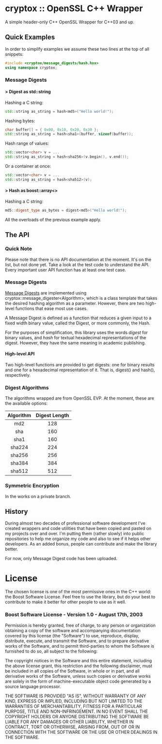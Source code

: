 # cryptox :: OpenSSL C++ Wrapper

A simple header-only C++ OpenSSL Wrapper for C++03 and up.

## Quick Examples

In order to simplify examples we assume these two lines at the top of all snippets:

``` c++
#include <cryptox/message_digests/hash.hxx>
using namespace cryptox;
```

### Message Digests

#### > Digest as std::string

Hashing a C string:

``` c++
std::string as_string = hash<md5>("Hello world!");
```

Hashing bytes:

``` c++
char buffer[] = { 0x00, 0x10, 0x20, 0x30 };
std::string as_string = hash<sha1>(buffer, sizeof(buffer));
```

Hash range of values:

``` c++
std::vector<char> v = ...
std::string as_string = hash<sha256>(v.begin(), v.end());
```

Or a container at once:

``` c++
std::vector<char> v = ...
std::string as_string = hash<sha512>(v);
```

#### > Hash as boost::array<>

Hashing a C string:

``` c++
md5::digest_type as_bytes = digest<md5>("Hello world!");
```

All the overloads of the previous example apply.

## The API

### Quick Note
Please note that there is no API documentation at the moment. It's on the list, but not done yet. Take a look at the test code to understand the API. Every important user API function has at least one test case.

### Message Digests

[Message Digests](https://en.wikipedia.org/wiki/Cryptographic_hash_function) are implemented using cryptox::message_digester\<Algorithm\>, which is a class template that takes the desired hashing algorithm as a parameter. However, there are two high-level functions that ease most use cases.

A Message Digest is defined as a function that reduces a given input to a fixed width binary value, called the Digest, or more commonly, the Hash.

For the purposes of simplification, this library uses the words *digest* for binary values, and *hash* for textual hexadecimal representations of the digest. However, they have the same meaning in academic publishing.

#### High-level API

Two high-level functions are provided to get digests: one for binary results and one for a hexadecimal representation of it. That is, digest<Algorithm>() and hash<Algorithm>(), respectively.

### Digest Algorithms

The algorithms wrapped are from OpenSSL EVP. At the moment, these are the available options:

| **Algorithm** | **Digest Length** |
|:-------------:|:-----------------:|
|      md2      |        128        |
|      sha      |        160        |
|      sha1     |        160        |
|     sha224    |        224        |
|     sha256    |        256        |
|     sha384    |        384        |
|     sha512    |        512        |

### Symmetric Encryption

In the works on a private branch.

## History
During almost two decades of professional software development I've created wrappers and code utilities that have been copied and pasted on my projects over and over. I'm putting them (rather slowly) into public repositories to help me organize my code and also to see if it helps other developers. As an added bonus, people can contribute and make the library better.

For now, only Message Digest code has been uploaded.

# License

The chosen license is one of the most permissive ones in the C++ world: the Boost Software License. Feel free to use the library, but do your best to contribute to make it better for other people to use as it well.

### Boost Software License - Version 1.0 - August 17th, 2003

Permission is hereby granted, free of charge, to any person or organization
obtaining a copy of the software and accompanying documentation covered by
this license (the "Software") to use, reproduce, display, distribute,
execute, and transmit the Software, and to prepare derivative works of the
Software, and to permit third-parties to whom the Software is furnished to
do so, all subject to the following:

The copyright notices in the Software and this entire statement, including
the above license grant, this restriction and the following disclaimer,
must be included in all copies of the Software, in whole or in part, and
all derivative works of the Software, unless such copies or derivative
works are solely in the form of machine-executable object code generated by
a source language processor.

THE SOFTWARE IS PROVIDED "AS IS", WITHOUT WARRANTY OF ANY KIND, EXPRESS OR
IMPLIED, INCLUDING BUT NOT LIMITED TO THE WARRANTIES OF MERCHANTABILITY,
FITNESS FOR A PARTICULAR PURPOSE, TITLE AND NON-INFRINGEMENT. IN NO EVENT
SHALL THE COPYRIGHT HOLDERS OR ANYONE DISTRIBUTING THE SOFTWARE BE LIABLE
FOR ANY DAMAGES OR OTHER LIABILITY, WHETHER IN CONTRACT, TORT OR OTHERWISE,
ARISING FROM, OUT OF OR IN CONNECTION WITH THE SOFTWARE OR THE USE OR OTHER
DEALINGS IN THE SOFTWARE.
